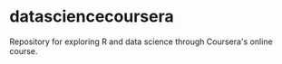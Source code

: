 # datasciencecoursera
Repository for exploring R and data science through Coursera's online course.
